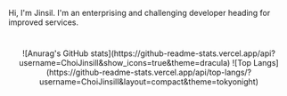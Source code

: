 Hi, I'm Jinsil. I'm an enterprising and challenging developer heading for improved services.
#
<div align="center">
![Anurag's GitHub stats](https://github-readme-stats.vercel.app/api?username=ChoiJinsill&show_icons=true&theme=dracula)
![Top Langs](https://github-readme-stats.vercel.app/api/top-langs/?username=ChoiJinsill&layout=compact&theme=tokyonight)
</div>


<!--
**ChoiJinsill/ChoiJinsill** is a ✨ _special_ ✨ repository because its `README.md` (this file) appears on your GitHub profile.

Here are some ideas to get you started:

- 🔭 I’m currently working on ...
- 🌱 I’m currently learning ...
- 👯 I’m looking to collaborate on ...
- 🤔 I’m looking for help with ...
- 💬 Ask me about ...
- 📫 How to reach me: ...
- 😄 Pronouns: ...
- ⚡ Fun fact: ...

[![Top Langs](https://github-readme-stats.vercel.app/api/top-langs/?username=ChoiJinsill&layout=compact)](https://github.com/ChoiJinsill/github-readme-stats)
 <img src="https://img.shields.io/badge/Java-EF2D5E?style=flat&logo=Java&logoColor=white"/>  
![Anurag's GitHub stats](https://github-readme-stats.vercel.app/api?username=ChoiJinsill&show_icons=true&theme=dracula) 
-->



